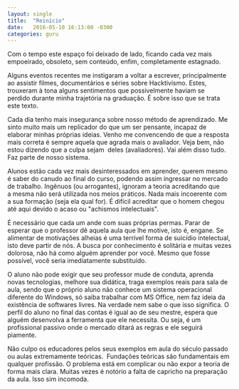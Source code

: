 ```yaml
---
layout: single
title:  "Reinício"
date:   2016-05-10 16:13:00 -0300
categories: guru
---
```

Com o tempo este espaço foi deixado de lado, ficando cada vez mais empoeirado, obsoleto, sem conteúdo, enfim, completamente estagnado.

Alguns eventos recentes me instigaram a voltar a escrever, principalmente ao assistir filmes, documentários e séries sobre Hacktivismo. Estes, trouxeram à tona alguns sentimentos que possivelmente haviam se perdido durante minha trajetória na graduação. É sobre isso que se trata este texto.

Cada dia tenho mais insegurança sobre nosso método de aprendizado. Me sinto muito mais um replicador do que um ser pensante, incapaz de elaborar minhas próprias ideias. Venho me convencendo de que a resposta mais correta é sempre aquela que agrada mais o avaliador. Veja bem, não estou dizendo que a culpa sejam  deles (avaliadores). Vai além disso tudo. Faz parte de nosso sistema.

Alunos estão cada vez mais desinteressados em aprender, querem mesmo é saber do canudo ao final do curso, podendo assim ingressar no mercado de trabalho. Ingênuos (ou arrogantes), ignoram a teoria acreditando que a mesma não será utilizada nos meios práticos. Nada mais incoerente com a sua formação (seja ela qual for). É difícil acreditar que o homem chegou até aqui devido o acaso ou "achismos intelectuais".

É necessário que cada um ande com suas próprias permas. Parar de esperar que o professor dê aquela aula que lhe motive, isto é, engane. Se alimentar de motivações alheias é uma terrível forma de suicídio intelectual, isto deve partir de nós. A busca por conhecimento é solitária e muitas vezes dolorosa, não há como alguém aprender por você. Mesmo que fosse possível, você seria imediatamente substituído.

O aluno não pode exigir que seu professor mude de conduta, aprenda novas tecnologias, melhore sua didática, traga exemplos reais para sala de aula, sendo que o próprio aluno não conhece um sistema operacional diferente do Windows, só saiba trabalhar com MS Office, nem faz ideia da existência de softwares livres. Na verdade nem sabe o que isso significa. O perfil do aluno no final das contas é igual ao de seu mestre, espera que alguém desenvolva a ferramenta que ele necessita. Ou seja, é um profissional passivo onde o mercado ditará as regras e ele seguirá piamente.

Não culpo os educadores pelos seus exemplos em aula do século passado ou aulas extremamente teóricas.  Fundações teóricas são fundamentais em qualquer profissão. O problema está em complicar ou não expor a teoria de forma mais clara. Muitas vezes é notório a falta de capricho na preparação da aula. Isso sim incomoda.
